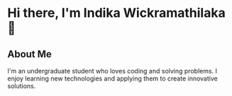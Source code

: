 # Hi there, I'm Indika Wickramathilaka 👋

## About Me

I'm an undergraduate student who loves coding and solving problems. I enjoy learning new technologies and applying them to create innovative solutions.

